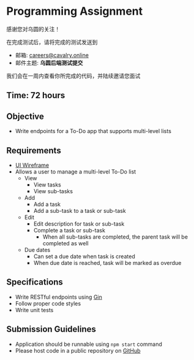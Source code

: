 # Programming Assignment

感谢您对乌圆的关注！

在完成测试后，请将完成的测试发送到

- 邮箱: careers@cavalry.online
- 邮件主题: **乌圆后端测试提交**

我们会在一周内查看你所完成的代码，并陆续邀请您面试

## Time: 72 hours

## Objective

- Write endpoints for a To-Do app that supports multi-level lists

## Requirements

- [UI Wireframe](https://whimsical.com/coding-test-advanced-DZEmCw8RCDo2iDGoitDWMu@2Ux7TurymMwm9pmiP7QN)
- Allows a user to manage a multi-level To-Do list
  - View
    - View tasks
    - View sub-tasks
  - Add
    - Add a task
    - Add a sub-task to a task or sub-task
  - Edit
    - Edit description for task or sub-task
    - Complete a task or sub-task
      - When all sub-tasks are completed, the parent task will be completed as well
  - Due dates
    - Can set a due date when task is created
    - When due date is reached, task will be marked as overdue

## Specifications

- Write RESTful endpoints using [Gin](https://github.com/gin-gonic/gin)
- Follow proper code styles
- Write unit tests

## Submission Guidelines

- Application should be runnable using `npm start` command
- Please host code in a public repository on [GitHub](https://github.com/)

